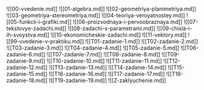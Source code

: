 ![[00-vvedenie.md]]
![[01-algebra.md]]
![[02-geometriya-planimetriya.md]]
![[03-geometriya-stereometriya.md]]
![[04-teoriya-veroyatnostey.md]]
![[05-funkcii-i-grafiki.md]]
![[06-proizvodnaya-i-pervoobraznaya.md]]
![[07-tekstovye-zadachi.md]]
![[08-zadachi-s-parametrami.md]]
![[09-chisla-i-ih-svoystva.md]]
![[10-ekonomicheskie-zadachi.md]]
![[11-vektory.md]]
![[99-vvedenie-v-praktiku.md]]
![[T01-zadanie-1.md]]
![[T02-zadanie-2.md]]
![[T03-zadanie-3.md]]
![[T04-zadanie-4.md]]
![[T05-zadanie-5.md]]
![[T06-zadanie-6.md]]
![[T07-zadanie-7.md]]
![[T08-zadanie-8.md]]
![[T09-zadanie-9.md]]
![[T10-zadanie-10.md]]
![[T11-zadanie-11.md]]
![[T12-zadanie-12.md]]
![[T13-zadanie-13.md]]
![[T14-zadanie-14.md]]
![[T15-zadanie-15.md]]
![[T16-zadanie-16.md]]
![[T17-zadanie-17.md]]
![[T18-zadanie-18.md]]
![[T19-zadanie-19.md]]
![[Z-zaklyuchenie.md]]